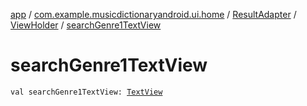 [app](../../../index.md) / [com.example.musicdictionaryandroid.ui.home](../../index.md) / [ResultAdapter](../index.md) / [ViewHolder](index.md) / [searchGenre1TextView](./search-genre1-text-view.md)

# searchGenre1TextView

`val searchGenre1TextView: `[`TextView`](https://developer.android.com/reference/android/widget/TextView.html)